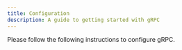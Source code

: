 ```yaml
---
title: Configuration
description: A guide to getting started with gRPC
---
```

Please follow the following instructions to configure gRPC.

